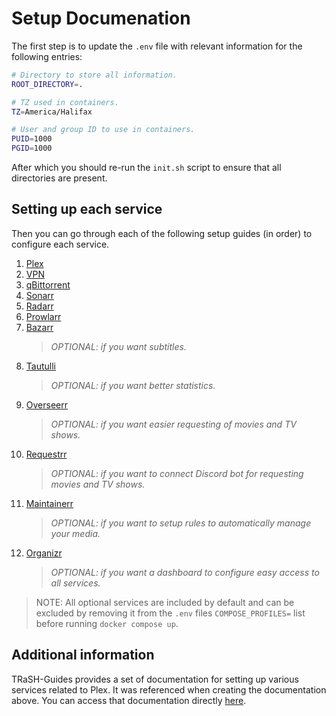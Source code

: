 # Setup Documenation

The first step is to update the `.env` file with relevant information for the following entries:

```sh
# Directory to store all information.
ROOT_DIRECTORY=.

# TZ used in containers.
TZ=America/Halifax

# User and group ID to use in containers.
PUID=1000
PGID=1000
```

After which you should re-run the `init.sh` script to ensure that all directories are present.

## Setting up each service

Then you can go through each of the following setup guides (in order) to configure each service.

1. [Plex](./1-Plex.md)
2. [VPN](./2-VPN.md)
3. [qBittorrent](./3-qBittorrent.md)
4. [Sonarr](./4-Sonarr.md)
5. [Radarr](./5-Radarr.md)
6. [Prowlarr](./6-Prowlarr.md)
7. [Bazarr](./7-Bazarr.md)
   > _OPTIONAL: if you want subtitles._
8. [Tautulli](./8-Tautulli.md)
   > _OPTIONAL: if you want better statistics._
9. [Overseerr](./9-Overseerr.md)
   > _OPTIONAL: if you want easier requesting of movies and TV shows._
10. [Requestrr](./10-Requestrr.md)
    > _OPTIONAL: if you want to connect Discord bot for requesting movies and TV shows._
11. [Maintainerr](./11-Maintainerr.md)
    > _OPTIONAL: if you want to setup rules to automatically manage your media._
12. [Organizr](./12-Organizr.md)
    > _OPTIONAL: if you want a dashboard to configure easy access to all services._

> NOTE: All optional services are included by default and can be excluded by removing it from the `.env` files `COMPOSE_PROFILES=` list before running `docker compose up`.

## Additional information

TRaSH-Guides provides a set of documentation for setting up various services related to Plex. It was referenced when creating the documentation above. You can access that documentation directly [here](https://trash-guides.info/).
